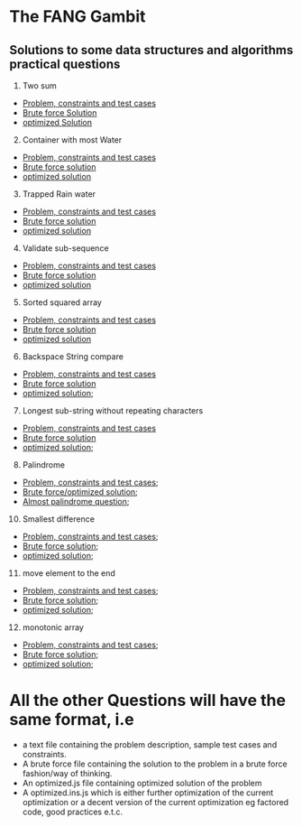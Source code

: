 # The FANG Gambit
## Solutions to some data structures and algorithms practical questions

1. Two sum
  - [Problem, constraints and test cases](./0x01-two_sum/problem.txt)
  - [Brute force Solution](./0x01-two_sum/optimized.ins.js)
  - [optimized Solution](./0x01-two_sum/optimized.ins.js)

2. Container with most Water
  - [Problem, constraints and test cases](./0x02-container_with_most_water/problem.txt)
  - [Brute force solution](./0x02-container_with_most_water/brute-force.js)
  - [optimized  solution](./0x02-container_with_most_water/optimized.ins.js)

3. Trapped Rain water
  - [Problem, constraints and test cases](./0x03-tapping_rain_water/problem.txt)
  - [Brute force solution](./0x03-tapping_rain_water/brute-force.js)
  - [optimized solution](./0x03-tapping_rain_water/optimized.ins.js)

4. Validate sub-sequence
  - [Problem, constraints and test cases](./0x04-validate_subsequence/problem.txt)
  - [Brute force solution](./0x04-validate_subsequence/brute-force.js)
  - [optimized solution](./0x04-validate_subsequence/optimized.js)

5. Sorted squared array
  - [Problem, constraints and test cases](./0x05-sorted_squared_array/problem.txt)
  - [Brute force solution](./0x05-sorted_squared_array/brute-force.js)
  - [optimized solution](./0x05-sorted_squared_array/optimized.ins.js)

6. Backspace String compare
  - [Problem, constraints and test cases](./0x06-backspace_string_compare/problem.txt)
  - [Brute force solution](./0x06-backspace_string_compare/brute-force.js)
  - [optimized solution](./0x06-backspace_string_compare/optimized.ins.js);

7. Longest sub-string without repeating characters
  - [Problem, constraints and test cases](./0x07-longest_substring_without_repeating_characters/problem.txt)
  - [Brute force solution](./0x07-longest_substring_without_repeating_characters/brute-force.js)
  - [optimized solution](./0x07-longest_substring_without_repeating_characters/optimized.ins.js);

8. Palindrome
  - [Problem, constraints and test cases](./0x08-palindrome/problem.txt);
  - [Brute force/optimized solution](./0x08-palindrome/brute-force.js);
  - [Almost palindrome question](./0x08-palindrome/almost-palindrome.js);

10. Smallest difference
  - [Problem, constraints and test cases](./0x10-smallest_difference/problem.txt);
  - [Brute force solution](./0x10-smallest_difference/brute-force.js);
  - [optimized solution](./0x10-smallest_difference/optimized.ins.js);

11. move element to the end
  - [Problem, constraints and test cases](./0x11-move_element/problem.txt);
  - [Brute force solution](./0x11-move_element/brute-force.js);
  - [optimized solution](./0x11-move_element/optimized.ins.js);

12. monotonic array
  - [Problem, constraints and test cases](./0x12-monotonic_array/problem.txt);
  - [Brute force solution](./0x12-monotonic_array/brute-force.js);
  - [optimized solution](./0x12-monotonic_array/optimized.ins.js);


# All the other Questions will have the same format, i.e
- a text file containing the problem description, sample test cases and constraints.
- A brute force file containing the solution to the problem in a brute force fashion/way of thinking.
- An optimized.js file containing optimized solution of the problem
- A optimized.ins.js which is either further optimization of the current optimization or a decent version of the current optimization eg factored code, good practices e.t.c.
